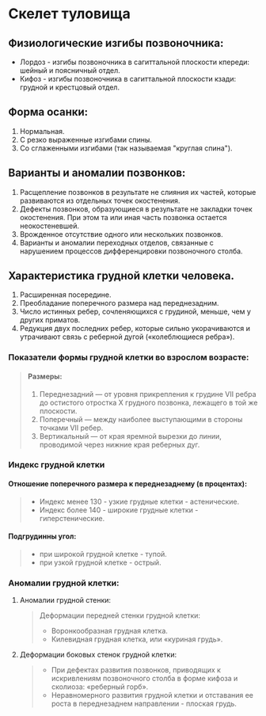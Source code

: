 # Скелет туловища

## Физиологические изгибы позвоночника:
- Лордоз - изгибы позвоночника в сагиттальной плоскости кпереди: шейный и поясничный отдел.
- Кифоз - изгибы позвоночника в сагиттальной плоскости кзади: грудной и крестцовый отдел.

## Форма осанки:
1. Нормальная.
2. С резко выраженные изгибами спины.
3. Со сглаженными изгибами (так называемая "круглая спина").

## Варианты и аномалии позвонков:
1. Расщепление позвонков в результате не слияния их частей, которые развиваются из отдельных точек окостенения.
2. Дефекты позвонков, образующиеся в результате не закладки точек окостенения. При этом та или иная часть позвонка остается неокостеневшей.
3. Врожденное отсутствие одного или нескольких позвонков.
4. Варианты и аномалии переходных отделов, связанные с нарушением процессов дифференцировки позвоночного столба. 

## Характеристика грудной клетки человека.
1. Расширенная посередине.
2. Преобладание поперечного размера над переднезадним.
3. Число истинных ребер, сочленяющихся с грудиной, меньше, чем у других приматов. 
4. Редукция двух последних ребер, которые сильно укорачиваются и утрачивают связь с реберной дугой («колеблющиеся ребра»).
### Показатели формы грудной клетки во взрослом возрасте:
> #### Размеры:
> 1. Переднезадний — от уровня прикрепления к грудине VII ребра до остистого отростка X грудного позвонка, лежащего в той же плоскости.
> 2. Поперечный — между наиболее выступающими в стороны точками VII ребер.
> 3. Вертикальный — от края яремной вырезки до линии, проводимой через нижние края реберных дуг.
### Индекс грудной клетки
#### Отношение поперечного размера к переднезаднему (в процентах):
> - Индекс менее 130 - узкие грудные клетки - астенические.
> - Индекс более 140 - широкие грудные клетки - гиперстенические.
#### Подгрудинны угол: 
> - при широкой грудной клетке - тупой.
> - при узкой грудной клетке - острый.

### Аномалии грудной клетки:
1. Аномалии грудной стенки:
    > Деформации передней стенки грудной клетки:
    > - Воронкообразная грудная клетка.
    > - Килевидная грудная клетка, или «куриная грудь».
2. Деформации боковых стенок грудной клетки:
     > - При дефектах развития позвонков, приводящих к искривлениям позвоночного столба в форме кифоза и сколиоза: «реберный горб».
     > - Неравномерного развития грудной клетки и отставания ее роста в переднезаднем направлении - плоская грудь. 